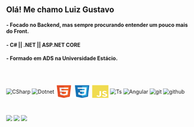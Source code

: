 ## Olá! Me chamo Luiz Gustavo


<h4>- Focado no Backend, mas sempre procurando entender um pouco mais do Front.</h4>
<h4>- C# || .NET || ASP.NET CORE </h4>
<h4>- Formado em ADS na Universidade Estácio.</h4>



##
<!-- <br>
   <a href="https://www.linkedin.com/in/gustavo-luiz-tech/" target="_blank">
  <img height="200em" src="https://github-readme-stats.vercel.app/api?username=luiz-lgrp&show_icons=true&theme=algolia&include_all_commits=true&count_private=true">
  <br>
  <img height="200em" src="https://github-readme-stats.vercel.app/api/top-langs/?username=luiz-lgrp&layout=compact&langs_count=16&theme=algolia">
</div>-->
 
 <br>
  <div style="display: inline_block">  <br>
   <img align="center" alt="CSharp" height="40" width="50" src="https://cdn.jsdelivr.net/gh/devicons/devicon/icons/csharp/csharp-original.svg">
  <img align="center" alt="Dotnet" height="40" width="50" src="https://cdn.jsdelivr.net/gh/devicons/devicon/icons/dotnetcore/dotnetcore-original.svg">
  <img align="center" alt="HTML" height="35" width="45" src="https://raw.githubusercontent.com/devicons/devicon/master/icons/html5/html5-original.svg">
  <img align="center" alt="CSS" height="35" width="45" src="https://raw.githubusercontent.com/devicons/devicon/master/icons/css3/css3-original.svg">
  <img align="center" alt="Js" height="35" width="45" src="https://raw.githubusercontent.com/devicons/devicon/master/icons/javascript/javascript-plain.svg">
  <img align="center" alt="Ts" height="35" width="45" src="https://cdn.jsdelivr.net/gh/devicons/devicon/icons/typescript/typescript-plain.svg">
  <img align="center" alt="Angular" height="40" width="45" src="https://cdn.jsdelivr.net/gh/devicons/devicon/icons/angularjs/angularjs-plain.svg">
   <img align="center" alt="git" height="60" width="65" src="https://cdn.jsdelivr.net/gh/devicons/devicon/icons/git/git-plain-wordmark.svg">
  <img align="center" alt="github" height="35" width="45" src="https://cdn.jsdelivr.net/gh/devicons/devicon/icons/github/github-original.svg"> 
</div> 
  
  ##
  <br>
  <div>
    <a href="https://www.linkedin.com/in/gustavo-luiz-tech/" target="_blank"><img src="https://img.shields.io/badge/-LinkedIn-%230077B5?style=for-the-badge&logo=linkedin&logoColor=white" target="_blank"></a>
    <a href = "mailto:luizgustavorosa77@gmail.com"><img src="https://img.shields.io/badge/-Gmail-%23333?style=for-the-badge&logo=gmail&logoColor=white" target="_blank"></a>
   <a href="mailto:luizgustavorosa@outlook.com" ><img src="https://img.shields.io/badge/Microsoft_Outlook-0078D4?style=for-the-badge&logo=microsoft-outlook&logoColor=white" target="_blank"></a>
  </div>
  
